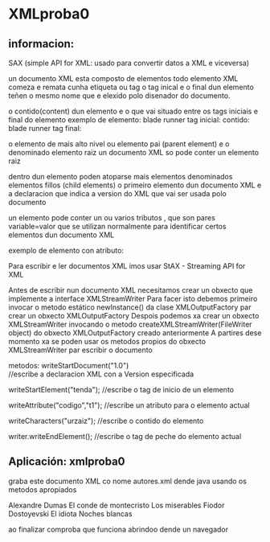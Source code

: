 # XMLproba0

## informacion:
SAX (simple API for XML: usado para convertir datos a XML e viceversa)

un documento XML esta composto de elementos
todo elemento XML comeza e remata cunha etiqueta ou tag
o tag inical e o final dun elemento teñen o mesmo nome que e elexido polo disenador do documento.

o contido(content) dun elemento e o que vai situado entre os tags iniciais e final do elemento
exemplo de elemento:   <titulo> blade runner </titulo>
tag inicial: <titulo>
contido: blade runner
tag final: </titulo>

o elemento de mais alto nivel ou elemento pai (parent element) e o denominado elemento raiz
un documento XML so pode conter un elemento raiz

dentro dun elemento poden atoparse mais elementos denominados elementos fillos (child elements)
o primeiro elemento dun documento XML e a declaracion que indica a version do XML que vai ser usada polo documento

un elemento pode conter un ou varios tributos , que son pares variable=valor que se utilizan normalmente para identificar certos elementos dun documento XML

exemplo de elemento con atributo:
<tenda codigo="t1">

Para escribir e ler documentos XML imos usar StAX  - Streaming API for XML

Antes de escribir nun documento XML necesitamos crear un obxecto que implemente  a interface XMLStreamWriter
Para facer isto debemos primeiro invocar o metodo estático newInstance() da clase XMLOutputFactory par crear un obxecto XMLOutputFactory
Despois podemos xa crear un obxecto XMLStreamWriter invocando o metodo  createXMLStreamWriter(FileWriter object) do obxecto XMLOutputFactory creado anteriormente
A partires dese momento xa se poden usar os metodos propios do obxecto XMLStreamWriter par escribir o documento

metodos:
writeStartDocument("1.0")   
//escribe a declaracion XML con a Version especificada

writeStartElement("tenda");
//escribe o tag de inicio de un elemento

writeAttribute("codigo","t1");
//escribe un atributo para o elemento actual

writeCharacters("urzaiz");
//escribe o contido do elemento

writer.writeEndElement();
//escribe o tag de peche do elemento actual



## Aplicación: xmlproba0
graba este documento XML co nome autores.xml dende java usando os metodos apropiados
<?xm version="1.0"?>
<autores>
    <autor codigo ="a1">
    <nome>Alexandre Dumas </nome>
    <titulo> El conde de montecristo</titulo>
    <titulo> Los miserables </titulo>
    </autor>
    <autor codigo ="a2">
    <nome>Fiodor Dostoyevski</nome>
    <titulo> El idiota</titulo>
    <titulo> Noches blancas </>
    </autor>
<autores>

ao finalizar comproba que funciona abrindoo dende un navegador 

